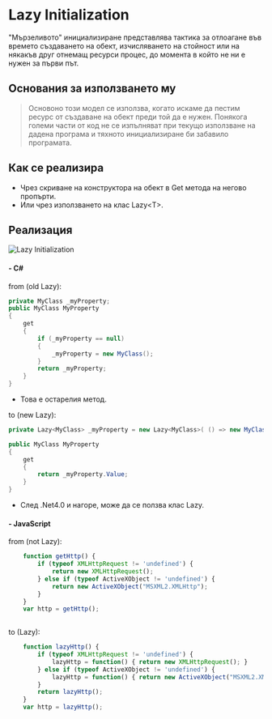 # Lazy Initialization

"Мързеливото" инициализиране представлява тактика за отлоагане във времето създаването на обект, изчисляването на стойност или на някакъв друг отнемащ ресурси процес, до момента в който не ни е нужен за първи път.

## Основания за използването му

> Основоно този модел се използва, когато искаме да пестим ресурс от създаване на обект преди той да е нужен.
> Понякога големи части от код не се изпълняват при текущо използване на дадена програма и тяхното инициализиране би забавило програмата.

## Как се реализира

* Чрез скриване на конструктора на обект в Get метода на негово пропърти.
* Или чрез използването на клас Lazy<Т>.

## Реализация

![Lazy Initialization][Lazy_Initialization]

[Lazy_Initialization]: http://www.foreui.com/wordpress/wp-content/uploads/2013/01/compare_lazy_loading.gif "Lazy Initialization"


#### - C#

from (old Lazy):
```cs
private MyClass _myProperty;
public MyClass MyProperty
{
    get
    {
        if (_myProperty == null)
        {
            _myProperty = new MyClass();
        }
        return _myProperty;
    }
}

```
- Това е остарелия метод.

to (new Lazy):
```cs
private Lazy<MyClass> _myProperty = new Lazy<MyClass>( () => new MyClass());

public MyClass MyProperty
{
    get
    {
        return _myProperty.Value;
    }
}
```
- След .Net4.0 и нагоре, може да се ползва клас Lazy<T>.

#### - JavaScript

from (not Lazy):
```javascript
	function getHttp() {
        if (typeof XMLHttpRequest != 'undefined') {
            return new XMLHttpRequest();
        } else if (typeof ActiveXObject != 'undefined') {
            return new ActiveXObject("MSXML2.XMLHttp");
        }
    }
    var http = getHttp();
	
```
to (Lazy):
```javascript
	function lazyHttp() {
        if (typeof XMLHttpRequest != 'undefined') {
            lazyHttp = function() { return new XMLHttpRequest(); }
        } else if (typeof ActiveXObject != 'undefined') {
            lazyHttp = function() { return new ActiveXObject("MSXML2.XMLHttp"); }
        }
        return lazyHttp();
    }
    var http = lazyHttp();
```
